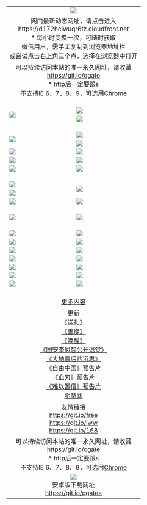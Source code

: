 ﻿<table>
  <tr></tr>
  <tr><td colspan=2 align=center><img src="https://cloud.githubusercontent.com/assets/11880933/13434984/f430fae2-e012-11e5-814f-c2df1e82b247.jpg" /></td></tr>
  <tr><td colspan=2 align=center>网门最新动态网址，请点击进入
<br>https://d172hciwuqr6tz.cloudfront.net
    <br/>* 每小时变换一次，可随时获取<br/>微信用户，需手工复制到浏览器地址栏<br>或尝试点击右上角三个点，选择在浏览器中打开
    <!--br>* IE6打开动态网址须在选项中勾选TLS 1.0--></td>
  </tr>
  <tr>
    <td colspan=2 align=center>可以持续访问本站的唯一永久网址，请收藏<br/><a href="https://git.io/ogate" target="_blank">https://git.io/ogate</a><br/>* http后一定要跟s<br/>不支持IE 6、7、8、9，可选用<a href="https://d172hciwuqr6tz.cloudfront.net/ogUP.aspx?name=0ChromePortable.zip">Chrome</a></td>
  </tr>
  <tr height="20">
  <tr>
    <td rowspan=2><a href="https://d172hciwuqr6tz.cloudfront.net/ogUP.aspx?name=11DKC.mp4&list=11DKC" target="_blank"><img src="https://d172hciwuqr6tz.cloudfront.net/Up/11DKC1.jpg" /></a></td> 
    <td><div><a href="https://d172hciwuqr6tz.cloudfront.net/ogUP.aspx?name=LRWS.mp4&list=LRWS" target="_blank"><img src="https://d172hciwuqr6tz.cloudfront.net/Up/LRWS.jpg" /></a></td>
   </tr>
  <tr>
    <td><a href="https://d172hciwuqr6tz.cloudfront.net/ogView.aspx" target="_blank"><img src="https://d172hciwuqr6tz.cloudfront.net/Up/11TGKDY.jpg" /></a></td>
  </tr>
  <tr height="20">
  <tr>
    <td rowspan=2><a href="https://d172hciwuqr6tz.cloudfront.net/ogUP.aspx?name=4EE/DJ.mp4&list=4EEDJ" target="_blank"><img src="https://d172hciwuqr6tz.cloudfront.net/Up/4EE/DJ_140.jpg"/></a></td>
    <td><a href="https://d172hciwuqr6tz.cloudfront.net/ogUP.aspx?name=4EE/ZG.mp4&list=4EEZG" target="_blank"><img src="https://d172hciwuqr6tz.cloudfront.net/Up/4EE/ZG0.jpg"/></a></td>
    <!--td><a href="https://d172hciwuqr6tz.cloudfront.net/ogUP.aspx?name=4EE/HQ.mp4&list=4EEHQ" target="_blank"><img src="https://d172hciwuqr6tz.cloudfront.net/Up/4EE/HQ0.jpg"/></a></td-->
  </tr>
  <tr>
    <td><a href="https://d172hciwuqr6tz.cloudfront.net/ogUP.aspx?name=4EE/QQ.mp4&list=4EEQQ" target="_blank"><img src="https://d172hciwuqr6tz.cloudfront.net/Up/4EE/QQ0.jpg"/></a></td>
  </tr>
            <tr>
                <td><a href="https://d172hciwuqr6tz.cloudfront.net/ogUP.aspx?name=4EE/HD.mp4&list=4EEHD" target="_blank"><img src="https://d172hciwuqr6tz.cloudfront.net/Up/4EE/HD0.jpg"/></a></td>
                <td><a href="https://d172hciwuqr6tz.cloudfront.net/ogUP.aspx?name=4EE/GX.mp4&list=4EEGX" target="_blank"><img src="https://d172hciwuqr6tz.cloudfront.net/Up/4EE/GX0.jpg"/></a></td>
            </tr>
            <tr>
                <td><a href="https://d172hciwuqr6tz.cloudfront.net/ogUP.aspx?name=4EE/TX.mp4&list=4EETX" target="_blank"><img src="https://d172hciwuqr6tz.cloudfront.net/Up/4EE/TX0.jpg"/></a></td>
                <td><a href="https://d172hciwuqr6tz.cloudfront.net/ogUP.aspx?name=4EE/WZ.mp4&list=4EEWZ" target="_blank"><img src="https://d172hciwuqr6tz.cloudfront.net/Up/4EE/WZ0.jpg"/></a></td>
            </tr>
  <tr>
    <td><a href="https://d172hciwuqr6tz.cloudfront.net/onCO.aspx?ob=600%CA%C2%CE%EF&op=%D4%F6%C9%BE%B8%C4&args=WH1~%23%C0%E0%D0%CD6%D0%C2%CE%C5%7c%23%C0%E0%D0%CD6%C6%C0%C2%DB" target="_blank"><img src="https://d172hciwuqr6tz.cloudfront.net/Up/0WZ.jpg" /></a></td>
    <td><a href="https://d172hciwuqr6tz.cloudfront.net/onCO.aspx?ob=600%CA%C2%CE%EF&op=%D4%F6%C9%BE%B8%C4&args=WH1~%23%D3%C3%BB%A7" target="_blank"><img src="https://d172hciwuqr6tz.cloudfront.net/Up/0WB.jpg" /></a></td>
  </tr>
  <tr height="20">
  <tr>
    <td><a href="https://d172hciwuqr6tz.cloudfront.net/ogUP.aspx?name=JQR.mp4&count=2" target="_blank"><img src="https://d172hciwuqr6tz.cloudfront.net/Up/JQR.jpg" /></a></td>   
    <td rowspan=2><a href="https://d172hciwuqr6tz.cloudfront.net/ogUP.aspx?name=JP.mp4&count=9" target="_blank"><img src="https://d172hciwuqr6tz.cloudfront.net/Up/JP.jpg" /></td>
  </tr>
  <tr>
    <td><a href="https://d172hciwuqr6tz.cloudfront.net/ogUP.aspx?name=WH.mp4" target="_blank"><img src="https://d172hciwuqr6tz.cloudfront.net/Up/WH.jpg" /></a></td>
  </tr>
  <tr>
    <td><a href="https://d172hciwuqr6tz.cloudfront.net/ogUP.aspx?name=SSZJ.mp4&list=SSZJ" target="_blank"><img src="https://d172hciwuqr6tz.cloudfront.net/Up/SSZJ.jpg" /></a></td>
    <td><a href="https://d172hciwuqr6tz.cloudfront.net/ogUP.aspx?name=WLSH.mp4&count=2" target="_blank"><img src="https://d172hciwuqr6tz.cloudfront.net/Up/WLSH.jpg" /></a</td>
  </tr>
  <tr height="20">
  <tr>
    <td><a href="https://d172hciwuqr6tz.cloudfront.net/ogUP.aspx?name=ZY.mp4&count=2015|16" target="_blank"><img src="https://d172hciwuqr6tz.cloudfront.net/Up/ZY.jpg" /></a</td>
    <td><a href="https://d172hciwuqr6tz.cloudfront.net/ogUP.aspx?name=XTFY.mp4&count=B|2,A|24" target="_blank"><img src="https://d172hciwuqr6tz.cloudfront.net/Up/XTFY.jpg" /></a></td>
  </tr>
  <tr height="20">
  </tr>
  <!--tr>
    <td><a href="https://d172hciwuqr6tz.cloudfront.net/ogUP.aspx?name=4EE/GX.mp4&list=4EEGX" target="_blank"><img src="https://d172hciwuqr6tz.cloudfront.net/Up/4EE/GX0.jpg"/></a></td>
    <td><a href="https://d172hciwuqr6tz.cloudfront.net/ogUP.aspx?name=4EE/HD.mp4&list=4EEHD" target="_blank"><img src="https://d172hciwuqr6tz.cloudfront.net/Up/4EE/HD0.jpg"/></a></td>
  </tr>
  <tr>
    <td><a href="https://d172hciwuqr6tz.cloudfront.net/ogUP.aspx?name=4EE/TX.mp4&list=4EETX" target="_blank"><img src="https://d172hciwuqr6tz.cloudfront.net/Up/4EE/TX0.jpg"/></a></td>
    <td><a href="https://d172hciwuqr6tz.cloudfront.net/ogUP.aspx?name=4EE/WZ.mp4&list=4EEWZ" target="_blank"><img src="https://d172hciwuqr6tz.cloudfront.net/Up/4EE/WZ0.jpg"/></a></td>
  </tr-->
  <tr>
    <td><a href="https://d172hciwuqr6tz.cloudfront.net/onUP.aspx?name=https://du172fz170yac.cloudfront.net/" target="_blank"><img src="https://d172hciwuqr6tz.cloudfront.net/Up/0DTW.jpg"/></a></td>
    <td><a href="https://d172hciwuqr6tz.cloudfront.net/onUP.aspx?name=https://d240ns8up8earz.cloudfront.net/acenter/" target="_blank"><img src="https://d172hciwuqr6tz.cloudfront.net/Up/0TDW.jpg" /></a></td>
  </tr>
  <tr>
    <td><a href="https://d172hciwuqr6tz.cloudfront.net/onUP.aspx?name=https://d4508d6vomz2p.cloudfront.net/gb/nsc413.htm" target="_blank"><img src="https://d172hciwuqr6tz.cloudfront.net/Up/0DJY.jpg" /></a></td>
    <td><a href="https://d172hciwuqr6tz.cloudfront.net/onUP.aspx?name=https://d4apjbhkuxer1.cloudfront.net/xtr/gb/prog204.html" target="_blank"><img src="https://d172hciwuqr6tz.cloudfront.net/Up/0XTR.jpg" /></a></td>
  </tr>
  <tr>
    <td><a href="https://d172hciwuqr6tz.cloudfront.net/onUP.aspx?name=https://d3aj00iefsmfgc.cloudfront.net/" target="_blank"><img src="https://d172hciwuqr6tz.cloudfront.net/Up/0MHW.jpg" /></a></td>
    <td><a href="https://d172hciwuqr6tz.cloudfront.net/onUP.aspx?name=https://d20wz7qt14x5d2.cloudfront.net/" target="_blank"><img src="https://d172hciwuqr6tz.cloudfront.net/Up/0ZJW.jpg" /></a></td>
  </tr>
  <tr>
    <td><a href="https://d172hciwuqr6tz.cloudfront.net/ogUP.aspx?name=0FG.zip" target="_blank"><img src="https://d172hciwuqr6tz.cloudfront.net/Up/0FG.jpg" /></a></td>
    <td><a href="https://d172hciwuqr6tz.cloudfront.net/ogUP.aspx?name=0FGA.apk" target="_blank"><img src="https://d172hciwuqr6tz.cloudfront.net/Up/0FGA.jpg" /></a></td>
  </tr>
  <tr>
    <td><a href="https://d172hciwuqr6tz.cloudfront.net/ogUP.aspx?name=0U.zip" target="_blank"><img src="https://d172hciwuqr6tz.cloudfront.net/Up/0U.jpg" /></a></td>
    <td><a href="https://d172hciwuqr6tz.cloudfront.net/ogUP.aspx?name=0UA.apk" target="_blank"><img src="https://d172hciwuqr6tz.cloudfront.net/Up/0UA.jpg" /></a></td>
  </tr>
  <tr>
    <td><a href="https://d172hciwuqr6tz.cloudfront.net/ogUP.aspx?name=0iPPOTV.zip" target="_blank"><img src="https://d172hciwuqr6tz.cloudfront.net/Up/0iPPOTV.jpg" /></a></td>
    <td><a href="https://d172hciwuqr6tz.cloudfront.net/ogUP.aspx?name=0iNTD.apk" target="_blank"><img src="https://d172hciwuqr6tz.cloudfront.net/Up/0iNTD.jpg" /></a></td>
  </tr>
  <!--tr>
    <td><a href="https://d172hciwuqr6tz.cloudfront.net/ogNice.aspx" target="_blank"><img src="https://d172hciwuqr6tz.cloudfront.net/Up/0WCYY.jpg" /></a></td>
    <td><a href="https://d172hciwuqr6tz.cloudfront.net/onCO.aspx?list=XWPL&mode=m" target="_blank"><img src="https://d172hciwuqr6tz.cloudfront.net/Up/0WZTT.jpg" /></a></td> 
  </tr-->
  <tr>
    <td><a href="https://d172hciwuqr6tz.cloudfront.net/ogDY.aspx" target="_blank"><img src="https://d172hciwuqr6tz.cloudfront.net/Up/0FK.jpg" /></a></td>
    <td><a href="https://d172hciwuqr6tz.cloudfront.net/ogST.aspx" target="_blank"><img src="https://d172hciwuqr6tz.cloudfront.net/Up/0ST.jpg" /></a></td> 
  </tr>
  <tr height="20">
  <tr>
    <td colspan=2 align=center><a href="https://d172hciwuqr6tz.cloudfront.net/ogNice.aspx">更多内容</a>
    </td>
  </tr>
  <tr>
    <td colspan=2 align=center>更新<br>
      <a href="https://d172hciwuqr6tz.cloudfront.net/ogUP.aspx?name=4ESL.mp4" target="_blank">《送礼》</a><br>
      <a href="https://d172hciwuqr6tz.cloudfront.net/ogUP.aspx?name=4ESY.mp4" target="_blank">《善缘》</a><br>
      <a href="https://d172hciwuqr6tz.cloudfront.net/ogUP.aspx?name=4EHX.mp4" target="_blank">《唤醒》</a><br>
      <a href="https://d172hciwuqr6tz.cloudfront.net/ogUP.aspx?name=4LFZ.mp4" target="_blank">《国安李凤智公开退党》</a><br>
      <a href="https://d172hciwuqr6tz.cloudfront.net/ogUP.aspx?name=4DDZHDCS.mp4" target="_blank">《大地震后的沉思》</a><br>
      <a href="https://d172hciwuqr6tz.cloudfront.net/ogUP.aspx?name=11ZYZG0.mp4" target="_blank">《自由中国》预告片</a><br>
      <a href="https://d172hciwuqr6tz.cloudfront.net/ogUP.aspx?name=11XR.mp4" target="_blank">《血刃》预告片</a><br>
      <a href="https://d172hciwuqr6tz.cloudfront.net/ogUP.aspx?name=11NYZX.mp4&count=2" target="_blank">《难以置信》预告片</a><br>
      <a href="https://d172hciwuqr6tz.cloudfront.net/onUP.aspx?name=https://www.minghui.org/" target="_blank">明慧网</a>
    </td>
  </tr>
  <tr>
    <td colspan=2 align=center>友情链接<br>
      <a href="https://git.io/free" target="_blank">https://git.io/free</a><br/>
      <a href="https://git.io/jww" target="_blank">https://git.io/jww</a><br/>
      <a href="https://git.io/168" target="_blank">https://git.io/168</a>
    </td>
  </tr>
  <tr>
    <td colspan=2 align=center>可以持续访问本站的唯一永久网址，请收藏<br/><a href="https://git.io/ogate" target="_blank">https://git.io/ogate</a><br/>* http后一定要跟s<br/>不支持IE 6、7、8、9，可选用<a href="https://d172hciwuqr6tz.cloudfront.net/ogUP.aspx?name=0ChromePortable.zip">Chrome</a></td>
  </tr>
  <tr>
    <td colspan=2 align=center><a href="https://d172hciwuqr6tz.cloudfront.net/ogUP.aspx?name=0oGate.apk" target="_blank"><img src="https://cloud.githubusercontent.com/assets/11880933/13720399/75e143ee-e842-11e5-9f0a-1421f423c80f.jpg" /></a><br>安卓版下载网址<br><a href="https://git.io/ogatea">https://git.io/ogatea</a></td>
  </tr>
  <!--tr>
    <td colspan=2 align=center>可能失效的动态网址
    </td>
  </tr-->
</table>
